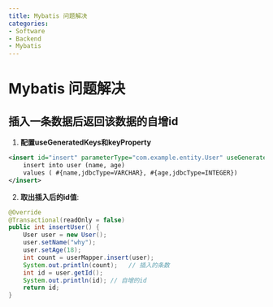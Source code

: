 ```yaml
---
title: Mybatis 问题解决
categories:
- Software
- Backend
- Mybatis
---
```

# Mybatis 问题解决

## 插入一条数据后返回该数据的自增id

1. **配置useGeneratedKeys和keyProperty**

```xml
<insert id="insert" parameterType="com.example.entity.User" useGeneratedKeys="true" keyProperty="id">
    insert into user (name, age)
    values ( #{name,jdbcType=VARCHAR}, #{age,jdbcType=INTEGER})
</insert>
```

2. **取出插入后的id值**:

```java
@Override
@Transactional(readOnly = false)
public int insertUser() {
    User user = new User();
    user.setName("why");
    user.setAge(18);
    int count = userMapper.insert(user);
    System.out.println(count);   // 插入的条数
    int id = user.getId();
    System.out.println(id); // 自增的id
    return id;
}
```